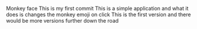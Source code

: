 Monkey face
This is my first commit
This is a simple application and what it does is changes the monkey emoji on click
This is the first version and there would be more versions further down the road 
